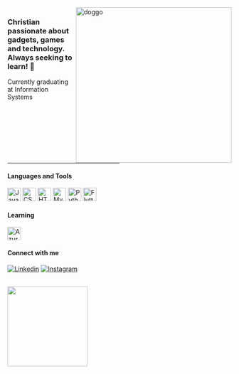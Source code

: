 <img src="https://media.tenor.com/6TdEhZ0g3WQAAAAd/dog-doggo.gif" alt="doggo" min-width="350px" max-width="350px" width="350px" align="right">

<h3 align="left"> 
<strong>Christian</strong> passionate about gadgets, games and technology. <br>
Always seeking to learn! 🚀    
</h3>

<p>
  Currently graduating at Information Systems
</p> 
<hr width="50%">

<h4 align="left">
Languages and Tools
</h4>

<div style="display: inline-block;">
    <img src="https://img.shields.io/badge/-JavaScript-000000?style=flat-square&logo=javascript&logoColor=5505a1" alt="JavaScript" style="height: 30px;">
    <img src="https://img.shields.io/badge/-CSS-000000?style=flat-square&logo=CSS3&logoColor=5505a1" alt="CSS" style="height: 30px;">
    <img src="https://img.shields.io/badge/-HTML-000000?style=flat-square&logo=html5&logoColor=5505a1" alt="HTML5" style="height: 30px;">
    <img src="https://img.shields.io/badge/-MySQL-000000?style=flat-square&logo=mysql&logoColor=5505a1" alt="MySQL" style="height: 30px;">
    <img src="https://img.shields.io/badge/-Python-000000?style=flat-square&logo=python&logoColor=5505a1" alt="Python" style="height: 30px;">
    <img src="https://img.shields.io/badge/-Flutter-000000?style=flat-square&logo=flutter&logoColor=5505a1" alt="Flutter" style="height: 30px;">    
</div>

<h4 align="left">
Learning
</h4>

<img src="https://img.shields.io/badge/-Azure-000000?style=flat-square&logo=azure-devops&logoColor=5505a1" alt="Azure" style="height: 30px;">    


<h4 align="left">
  Connect with me
</h4>

[![Linkedin](https://img.shields.io/badge/-Linkedin-0490b3?style=flat-square&logo=Linkedin&logoColor=000000&link=https://www.linkedin.com/in/gui-coliveira)](https://www.linkedin.com/in/gui-coliveira)
[![Instagram](https://img.shields.io/badge/-Instagram-9302b8?style=flat-square&logo=Instagram&logoColor=000000&link=https://www.instagram.com/guicossauro)](https://www.instagram.com/guicossauro)
<br><br>

<a href="https://github.com/gui-coliveira" title="Guico Profile">
  <img height="180em" src="https://github-readme-stats.vercel.app/api?username=gui-coliveira&theme=midnight-purple&show_icons=true" />
</a>


